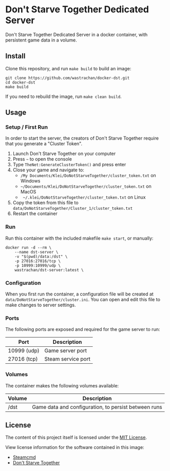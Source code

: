 Don't Starve Together Dedicated Server
======================================
Don't Starve Together Dedicated Server in a docker container, with persistent game data in a volume.


## Install
Clone this repository, and run `make build` to build an image:

```shell
git clone https://github.com/wastrachan/docker-dst.git
cd docker-dst
make build
```

If you need to rebuild the image, run `make clean build`.

## Usage
### Setup / First Run
In order to start the server, the creators of Don't Starve Together require that you generate a "Cluster Token".

1. Launch Don't Starve Together on your computer
2. Press `~` to open the console
3. Type `TheNet:GenerateClusterToken()` and press enter
4. Close your game and navigate to:
    - `/My Documents/Klei/DoNotStarveTogether/cluster_token.txt` on Windows
    - `~/Documents/Klei/DoNotStarveTogether/cluster_token.txt` on MacOS
    - ` ~/.klei/DoNotStarveTogether/cluster_token.txt` on Linux
5. Copy the token from this file to `data/DoNotStarveTogether/Cluster_1/cluster_token.txt`
6. Restart the container



### Run
Run this container with the included makefile `make start`, or manually:

```shell
docker run -d --rm \
    --name dst-server \
    -v "$(pwd)/data:/dst" \
    -p 27016:27016/tcp \
    -p 10999:10999/udp \
    wastrachan/dst-server:latest \
```

### Configuration
When you first run the container, a configuration file will be created at `data/DoNotStarveTogether/cluster.ini`.
You can open and edit this file to make changes to server settings.


### Ports
The following ports are exposed and required for the game server to run:

| Port | Description
|------|------------
| 10999 (udp) | Game server port
| 27016 (tcp) | Steam service port


### Volumes
The container makes the following volumes available:

| Volume | Description
|--------|------------
| /dst   | Game data and configuration, to persist between runs


## License
The content of this project itself is licensed under the [MIT License](LICENSE).

View license information for the software contained in this image:
* [Steamcmd](https://developer.valvesoftware.com/wiki/Valve_Developer_Community:Terms_of_Use)
* [Don't Starve Together](https://www.klei.com/games/dont-starve/terms-of-service)
